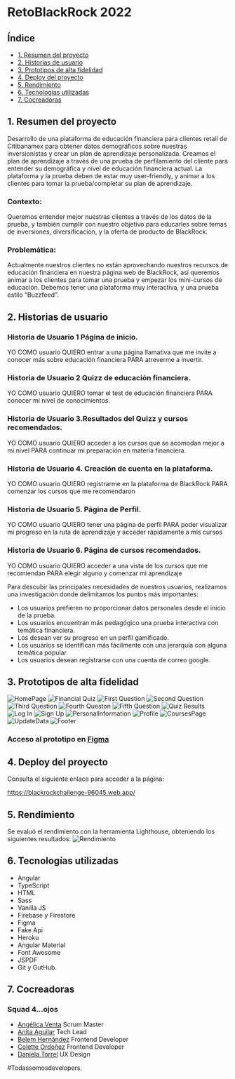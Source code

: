 # RetoBlackRock 2022

## Índice

* [1. Resumen del proyecto](#1-resumen-del-proyecto)
* [2. Historias de usuario](#2-historias-de-usuario)
* [3. Prototipos de alta fidelidad](#3-prototipos-de-alta-fidelidad)
* [4. Deploy del proyecto](#4-deploy-del-proyecto)
* [5. Rendimiento](#5-rendimiento)
* [6. Tecnologías utilizadas](#6-tecnologías-utilizadas)
* [7. Cocreadoras](#7-cocreadoras)


## 1. Resumen del proyecto
Desarrollo de una plataforma de educación financiera para clientes retail de Citibanamex para obtener datos demográficos sobre nuestras inversionistas y crear un plan de aprendizaje personalizada. Creamos el plan de aprendizaje a través de una prueba de perfilamiento del cliente para entender su demográfica y nivel de educación financiera actual. La plataforma y la prueba deben de estar muy user-friendly, y animar a los clientes para tomar la prueba/completar su plan de aprendizaje. 

### Contexto: 
Queremos entender mejor nuestras clientes a través de los datos de la prueba, y también cumplir con nuestro objetivo para educarles sobre temas de inversiones, diversificación, y la oferta de producto de BlackRock. 

### Problemática: 
Actualmente nuestros clientes no están aprovechando nuestros recursos de educación financiera en nuestra página web de BlackRock, así queremos animar a los clientes para tomar una prueba y empezar los mini-cursos de educación. Debemos tener una plataforma muy interactiva, y una prueba estilo “Buzzfeed”. 

## 2. Historias de usuario

### Historia de Usuario 1 Página de inicio.
YO COMO usuario QUIERO entrar a una página llamativa que me invite a conocer más sobre educación financiera PARA atreverme a invertir.

### Historia de Usuario 2 Quizz de educación financiera.
YO COMO usuario QUIERO tomar el test de educación financiera PARA conocer mi nivel de conocimientos.

### Historia de Usuario 3.Resultados del Quizz y cursos recomendados.
YO COMO usuario QUIERO acceder a los cursos que se acomodan mejor a mi nivel PARA continuar mi preparación en materia financiera.

### Historia de Usuario 4. Creación de cuenta en la plataforma.
YO COMO usuario QUIERO registrarme en la plataforma de BlackRock PARA comenzar los cursos que me recomendaron

### Historia de Usuario 5. Página de Perfil.
YO COMO usuario QUIERO tener una página de perfil PARA poder visualizar mi progreso en la ruta de aprendizaje y acceder rápidamente a mis cursos

### Historia de Usuario 6. Página de cursos recomendados.
YO COMO usuario QUIERO acceder a una vista de los cursos que me recomiendan PARA elegir alguno y comenzar mi aprendizaje

Para descubir las principales necesidades de nuestros usuarios, realizamos una investigación donde delimitamos los puntos más importantes:
- Los usuarios prefieren no proporcionar datos personales desde el inicio de la prueba. 
- Los usuarios encuentran más pedagógico una prueba interactiva con temática financiera.
- Los desean ver su progreso en un perfil gamificado.
- Los usuarios se identifican más fácilmente con una jerarquía con alguna temática popular.
- Los usuarios desean registrarse con una cuenta de correo google.

## 3. Prototipos de alta fidelidad

![HomePage](./blackrock/ReadmeFiles/Homepage.jpg "Página de inicio")
![Financial Quiz](./blackrock/ReadmeFiles/Financial_quiz.jpg "Inicio Cuestionario")
![First Question](./blackrock/ReadmeFiles/First_question.jpg "Primera pregunta")
![Second Question](./blackrock/ReadmeFiles/Second_question.jpg "Segunda pregunta")
![Third Question](./blackrock/ReadmeFiles/Third_question.jpg "Tercera pregunta")
![Fourth Queston](./blackrock/ReadmeFiles/Fourth_queston.jpg "Cuarta pregunta")
![Fifth Question](./blackrock/ReadmeFiles/Fifth_question.jpg "Quinta pregunta")
![Quiz Results](./blackrock/ReadmeFiles/Quiz_Results.jpg "Resultados del Quiz")
![Log In](./blackrock/ReadmeFiles/Log_in.jpg "Inicio de sesión")
![Sign Up](./blackrock/ReadmeFiles/Sign_up.jpg "Página de registro")
![PersonalInformation](./blackrock/ReadmeFiles/Personal_information.jpg "Formulario de información personal")
![Profile](./blackrock/ReadmeFiles/Profile.jpg "Perfil del usuario")
![CoursesPage](./blackrock/ReadmeFiles/Courses_page.jpg "Página de cursos")
![UpdateData](./blackrock/ReadmeFiles/Update_data.jpg "Actualización de datos")
![Footer](./blackrock/ReadmeFiles/Bottom_page.jpg "Footer")

### Acceso al prototipo en [Figma](https://www.figma.com/file/WuY6svf3tpRThbA9UF7TjM/Reto-BLK?node-id=195%3A62)

## 4. Deploy del proyecto
Consulta el siguiente enlace para acceder a la página:

https://blackrockchallenge-96045.web.app/

## 5. Rendimiento
Se evaluó el rendimiento con la herramienta Lighthouse, obteniendo los siguientes resultados: 
![Rendimiento](./blackrock/ReadmeFiles/rendimiento.png "Rendimiento")


## 6. Tecnologías utilizadas
- Angular
- TypeScript
- HTML
- Sass
- Vanilla JS
- Firebase y Firestore
- Figma 
- Fake Api
- Heroku
- Angular Material 
- Font Awesome
- JSPDF
- Git y GutHub.

## 7. Cocreadoras 
### Squad 4...ojos

 - [Angélica Venta](https://github.com/AngieVenta) Scrum Master
 - [Anita Aguilar](https://github.com/annamar26) Tech Lead
 - [Belem Hernández](https://github.com/belemHA) Frontend Developer
 - [Colette Ordoñez](https://github.com/ColetteOrdz) Frontend Developer
 - [Daniela Torrel](https://github.com/danitorrel) UX Design 
 
  #Todassomosdevelopers.
 
